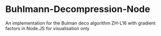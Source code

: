 # Buhlmann-Decompression-Node
An implementation for the Bulman deco algorithm ZH-L16 with gradient factors in Node.JS for visualisation only
